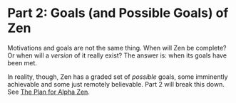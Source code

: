 # Part 2: Goals \(and Possible Goals\) of Zen

Motivations and goals are not the same thing. When will Zen be complete? Or when will a _version_ of it really exist? The answer is: when its goals have been met.

In reality, though, Zen has a graded set of _possible_ goals, some imminently achievable and some just remotely believable. Part 2 will break this down. See [The Plan for Alpha Zen](https://tomelam.gitbook.io/mashweb/part-2-goals-of-zen/the-plan-for-alpha-zen).

